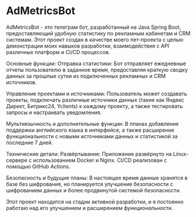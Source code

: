 # **AdMetricsBot**

AdMetricsBot - это телеграм бот, разработанный на Java Spring Boot, предоставляющий удобную статистику по рекламным кабинетам и CRM системам. Этот проект создан в качестве моего пет-проекта с целью демонстрации моих навыков разработки, взаимодействия с API различных платформ и CI/CD процессов.

Основные функции:
Отправка статистики: Бот отправляет ежедневные отчеты пользователю в заданное время, предоставляя краткую сводку данных за прошлые сутки из подключенных рекламных и CRM источников.

Управление проектами и источниками: Пользователь может создавать проекты, подключать различные источники данных (такие как Яндекс Директ, Битрикс24, Yclients) к каждому проекту, а также тестировать запросы и настраивать уведомления.

Мультиязычность и дополнительные функции: В планах добавление поддержки английского языка в интерфейсе, а также расширение функциональности с новыми источниками данных и статистикой за последние 7 дней.

Технические детали:
Развёртывание: Приложение развёрнуто на Linux-сервере с использованием Docker и Nginx. CI/CD реализован с помощью GitHub Actions.

Безопасность и будущие планы: В настоящее время данные хранятся в базе без шифрования, но планируется улучшение безопасности с шифрованием данных и более продвинутой системой безопасности.

Этот проект находится на стадии активной разработки, и я постоянно работаю над его улучшением и расширением функциональности.